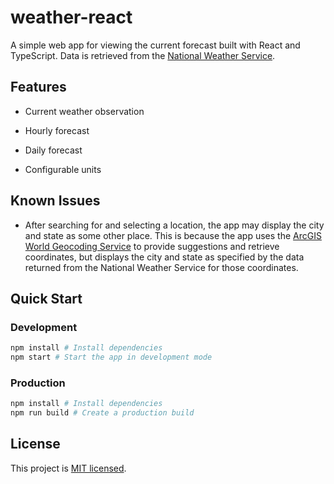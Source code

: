 # weather-react

A simple web app for viewing the current forecast built with React and
TypeScript. Data is retrieved from the
[National Weather Service](https://www.weather.gov/documentation/services-web-api).

## Features

- Current weather observation

- Hourly forecast

- Daily forecast

- Configurable units

## Known Issues

- After searching for and selecting a location, the app may display the city and
  state as some other place. This is because the app uses the
  [ArcGIS World Geocoding Service](https://developers.arcgis.com/rest/geocode/api-reference/overview-world-geocoding-service.htm)
  to provide suggestions and retrieve coordinates, but displays the city and
  state as specified by the data returned from the National Weather Service for
  those coordinates.

## Quick Start

### Development

```sh
npm install # Install dependencies
npm start # Start the app in development mode
```

### Production

```sh
npm install # Install dependencies
npm run build # Create a production build
```

## License

This project is [MIT licensed](LICENSE).
